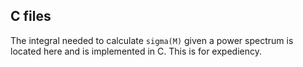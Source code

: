 ## C files

The integral needed to calculate `sigma(M)` given a power spectrum is located here and is implemented in C. This is for expediency.